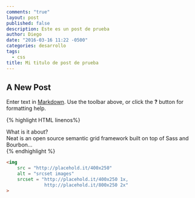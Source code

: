 ```yaml
---
comments: "true"
layout: post
published: false
description: Este es un post de prueba
author: Diego
date: "2016-03-16 11:22 -0500"
categories: desarrollo
tags: 
  - css
title: Mi titulo de post de prueba
---
```






## A New Post

Enter text in [Markdown](http://daringfireball.net/projects/markdown/). Use the toolbar above, or click the **?** button for formatting help.

{% highlight HTML linenos%}
<section class="container">
  <aside class="sidebar">What is it about?</aside>
  <article class="main-content">Neat is an open source semantic grid framework built on top of Sass and Bourbon…</article>
</section>
{% endhighlight %} 

```html
<img
	src = "http://placehold.it/400x250"
    alt = "srcset images"
    srcset = "http://placehold.it/400x250 1x,
    		  http://placehold.it/800x250 2x"
>
```
